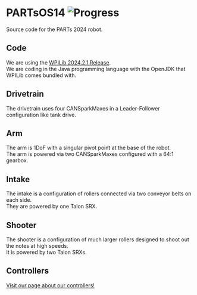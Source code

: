 # PARTsOS14 ![Progress](https://progress-bar.dev/61)
Source code for the PARTs 2024 robot.

## Code
We are using the [WPILib 2024.2.1 Release](https://github.com/wpilibsuite/allwpilib/releases/tag/v2024.2.1).\
We are coding in the Java programming language with the OpenJDK that WPILib comes bundled with.
## Drivetrain
The drivetrain uses four CANSparkMaxes in a Leader-Follower configuration like tank drive.
## Arm
The arm is 1DoF with a singular pivot point at the base of the robot.\
The arm is powered via two CANSparkMaxes configured with a 64:1 gearbox.
## Intake
The intake is a configuration of rollers connected via two conveyor belts on each side.\
They are powered by one Talon SRX.
## Shooter
The shooter is a configuration of much larger rollers designed to shoot out the notes at high speeds.\
It is powered by two Talon SRXs.
## Controllers
[Visit our page about our controllers!](./docs/controller/ControllerBindings.md)
